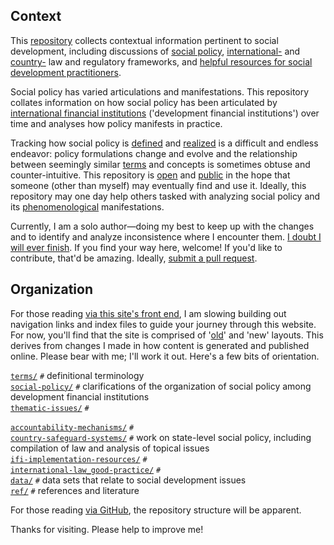 ## Context


This [repository](https://github.com/aaronkyle/social-development/) collects contextual information pertinent to social development, including discussions of [social policy](./social-policy/), [international-](./international-law_good-practice/) and [country-](./country-safeguard-systems) law and regulatory frameworks, and [helpful resources for social development practitioners](./ifi-implementation-resources/).

Social policy has varied articulations and manifestations. This repository collates information on how social policy has been articulated by [international financial institutions](http://applied-anthro.com/terms/ifi/) ('development financial institutions') over time and analyses how policy manifests in practice. 

Tracking how social policy is [defined](social-policy) and [realized](thematic-issues) is a difficult and endless endeavor: policy formulations change and evolve and the relationship between seemingly similar [terms](terms/terminology.html) and concepts is sometimes obtuse and counter-intuitive. This repository is [open](./license.md) and [public](https://github.com/aaronkyle/social-development) in the hope that someone (other than myself) may eventually find and use it. Ideally, this repository may one day help others tasked with analyzing social policy and its [phenomenological](https://en.wikipedia.org/wiki/Phenomenology_(philosophy)) manifestations. 

Currently, I am a solo author&mdash;doing my best to keep up with the changes and to identify and analyze inconsistence where I encounter them. [I doubt I will ever finish](./disclaimer.md). If you find your way here, welcome!  If you'd like to contribute, that'd be amazing. Ideally, [submit a pull request](https://help.github.com/articles/about-pull-requests/).


## Organization

For those reading [via this site's front end](http://applied-anthro.com/), I am slowing building out navigation links and index files to guide your journey through this website.  For now, you'll find that the site is comprised of '[old](http://applied-anthro.com/terms/social-policy/)' and 'new' layouts.  This derives from changes I made in how content is generated and published online.  Please bear with me; I'll work it out.  Here's a few bits of orientation.


[`terms/`](terms) `#` definitional terminology<br/>
[`social-policy/`](social-policy) `#` clarifications of the organization of social policy among development financial institutions<br/>
[`thematic-issues/`](thematic-issues) `#`<br/>

[`accountability-mechanisms/`](accountability-mechanisms) `#`<br/>
[`country-safeguard-systems/`](country-safeguard-systems) `#` work on state-level social policy, including compilation of law and analysis of topical issues<br/>
[`ifi-implementation-resources/`](ifi-implementation-resources) `#`<br/>
[`international-law_good-practice/`](international-law_good-practice) `#`<br/>
[`data/`](data) `#` data sets that relate to social development issues<br/>
[`ref/`](ref/) `#` references and literature<br/>

For those reading [via GitHub](https://github.com/aaronkyle/social-development), the repository structure will be apparent. 

Thanks for visiting. Please help to improve me!
